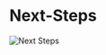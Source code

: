 # Next-Steps

![Next Steps](https://user-images.githubusercontent.com/82711011/227980585-37ecad1d-22b7-41c6-a856-f475a219580f.png)

